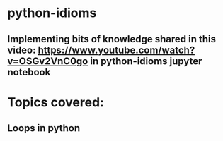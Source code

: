 # python-idioms
## Implementing bits of knowledge shared in this video: https://www.youtube.com/watch?v=OSGv2VnC0go in python-idioms jupyter notebook

# Topics covered:
## Loops in python

